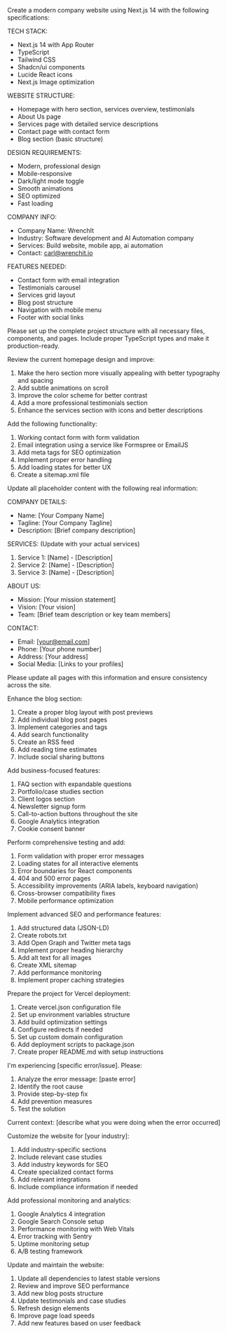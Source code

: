 Create a modern company website using Next.js 14 with the following specifications:

TECH STACK:
- Next.js 14 with App Router
- TypeScript
- Tailwind CSS
- Shadcn/ui components
- Lucide React icons
- Next.js Image optimization

WEBSITE STRUCTURE:
- Homepage with hero section, services overview, testimonials
- About Us page
- Services page with detailed service descriptions
- Contact page with contact form
- Blog section (basic structure)

DESIGN REQUIREMENTS:
- Modern, professional design
- Mobile-responsive
- Dark/light mode toggle
- Smooth animations
- SEO optimized
- Fast loading

COMPANY INFO:
- Company Name: WrenchIt
- Industry: Software development and AI Automation company
- Services: Build website, mobile app, ai automation
- Contact: carl@wrenchit.io

FEATURES NEEDED:
- Contact form with email integration
- Testimonials carousel
- Services grid layout
- Blog post structure
- Navigation with mobile menu
- Footer with social links

Please set up the complete project structure with all necessary files, components, and pages. Include proper TypeScript types and make it production-ready.



Review the current homepage design and improve:
1. Make the hero section more visually appealing with better typography and spacing
2. Add subtle animations on scroll
3. Improve the color scheme for better contrast
4. Add a more professional testimonials section
5. Enhance the services section with icons and better descriptions



Add the following functionality:
1. Working contact form with form validation
2. Email integration using a service like Formspree or EmailJS
3. Add meta tags for SEO optimization
4. Implement proper error handling
5. Add loading states for better UX
6. Create a sitemap.xml file


Update all placeholder content with the following real information:

COMPANY DETAILS:
- Name: [Your Company Name]
- Tagline: [Your Company Tagline]
- Description: [Brief company description]

SERVICES: (Update with your actual services)
1. Service 1: [Name] - [Description]
2. Service 2: [Name] - [Description]
3. Service 3: [Name] - [Description]

ABOUT US:
- Mission: [Your mission statement]
- Vision: [Your vision]
- Team: [Brief team description or key team members]

CONTACT:
- Email: [your@email.com]
- Phone: [Your phone number]
- Address: [Your address]
- Social Media: [Links to your profiles]

Please update all pages with this information and ensure consistency across the site.


Enhance the blog section:
1. Create a proper blog layout with post previews
2. Add individual blog post pages
3. Implement categories and tags
4. Add search functionality
5. Create an RSS feed
6. Add reading time estimates
7. Include social sharing buttons


Add business-focused features:
1. FAQ section with expandable questions
2. Portfolio/case studies section
3. Client logos section
4. Newsletter signup form
5. Call-to-action buttons throughout the site
6. Google Analytics integration
7. Cookie consent banner


Perform comprehensive testing and add:
1. Form validation with proper error messages
2. Loading states for all interactive elements
3. Error boundaries for React components
4. 404 and 500 error pages
5. Accessibility improvements (ARIA labels, keyboard navigation)
6. Cross-browser compatibility fixes
7. Mobile performance optimization


Implement advanced SEO and performance features:
1. Add structured data (JSON-LD)
2. Create robots.txt
3. Add Open Graph and Twitter meta tags
4. Implement proper heading hierarchy
5. Add alt text for all images
6. Create XML sitemap
7. Add performance monitoring
8. Implement proper caching strategies


Prepare the project for Vercel deployment:
1. Create vercel.json configuration file
2. Set up environment variables structure
3. Add build optimization settings
4. Configure redirects if needed
5. Set up custom domain configuration
6. Add deployment scripts to package.json
7. Create proper README.md with setup instructions


I'm experiencing [specific error/issue]. Please:
1. Analyze the error message: [paste error]
2. Identify the root cause
3. Provide step-by-step fix
4. Add prevention measures
5. Test the solution

Current context: [describe what you were doing when the error occurred]



Customize the website for [your industry]:
1. Add industry-specific sections
2. Include relevant case studies
3. Add industry keywords for SEO
4. Create specialized contact forms
5. Add relevant integrations
6. Include compliance information if needed



Add professional monitoring and analytics:
1. Google Analytics 4 integration
2. Google Search Console setup
3. Performance monitoring with Web Vitals
4. Error tracking with Sentry
5. Uptime monitoring setup
6. A/B testing framework


Update and maintain the website:
1. Update all dependencies to latest stable versions
2. Review and improve SEO performance
3. Add new blog posts structure
4. Update testimonials and case studies
5. Refresh design elements
6. Improve page load speeds
7. Add new features based on user feedback




